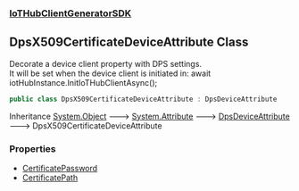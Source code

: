 ### [IoTHubClientGeneratorSDK](./IoTHubClientGeneratorSDK.md 'IoTHubClientGeneratorSDK')
## DpsX509CertificateDeviceAttribute Class
Decorate a device client property with DPS settings.  
It will be set when the device client is initiated in: await iotHubInstance.InitIoTHubClientAsync();  
```csharp
public class DpsX509CertificateDeviceAttribute : DpsDeviceAttribute
```
Inheritance [System.Object](https://docs.microsoft.com/en-us/dotnet/api/System.Object 'System.Object') &#129106; [System.Attribute](https://docs.microsoft.com/en-us/dotnet/api/System.Attribute 'System.Attribute') &#129106; [DpsDeviceAttribute](./IoTHubClientGeneratorSDK-DpsDeviceAttribute.md 'IoTHubClientGeneratorSDK.DpsDeviceAttribute') &#129106; DpsX509CertificateDeviceAttribute  
### Properties
- [CertificatePassword](./IoTHubClientGeneratorSDK-DpsX509CertificateDeviceAttribute-CertificatePassword.md 'IoTHubClientGeneratorSDK.DpsX509CertificateDeviceAttribute.CertificatePassword')
- [CertificatePath](./IoTHubClientGeneratorSDK-DpsX509CertificateDeviceAttribute-CertificatePath.md 'IoTHubClientGeneratorSDK.DpsX509CertificateDeviceAttribute.CertificatePath')
